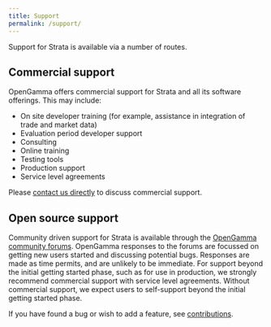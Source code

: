 ```yaml
---
title: Support
permalink: /support/
---
```


Support for Strata is available via a number of routes.

## Commercial support
OpenGamma offers commercial support for Strata and all its software offerings. This may include:

 * On site developer training (for example, assistance in integration of trade and market data)
 * Evaluation period developer support
 * Consulting
 * Online training
 * Testing tools
 * Production support
 * Service level agreements

Please [contact us directly](http://www.opengamma.com/contact) to discuss commercial support.

## Open source support
Community driven support for Strata is available through the [OpenGamma community forums](http://forums.opengamma.com).
OpenGamma responses to the forums are focussed on getting new users started and discussing potential bugs.
Responses are made as time permits, and are unlikely to be immediate.
For support beyond the initial getting started phase, such as for use in production,
we strongly recommend commercial support with service level agreements.
Without commercial support, we expect users to self-support beyond the initial getting started phase.

If you have found a bug or wish to add a feature, see [contributions]({{site.baseurl}}/contributions).

